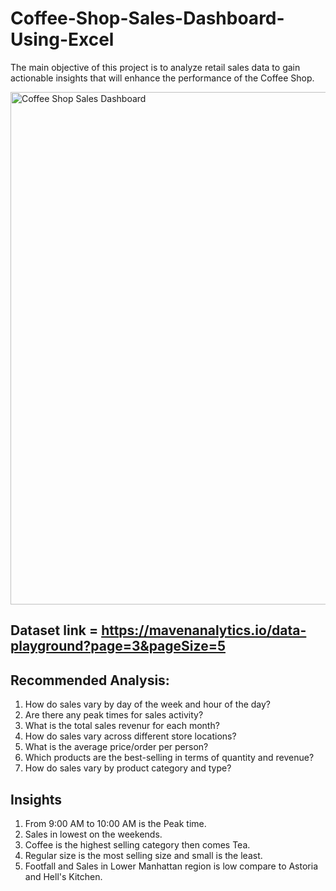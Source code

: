 # Coffee-Shop-Sales-Dashboard-Using-Excel
The main objective of this project is to analyze retail sales data to gain actionable insights that will enhance the performance of the Coffee Shop.

   <img width="820" alt="Coffee Shop Sales Dashboard" src="https://github.com/datamugger/Coffee-Shop-Sales-Dashboard-Using-Excel/assets/127864551/bf57eb26-c219-4c94-8110-dc8bb9e80d32">
   
## Dataset link = https://mavenanalytics.io/data-playground?page=3&pageSize=5

## Recommended Analysis:

1. How do sales vary by day of the week and hour of the day?
2. Are there any peak times for sales activity?
3. What is the total sales revenur for each month?
4. How do sales vary across different store locations?
5. What is the average price/order per person?
6. Which products are the best-selling in terms of quantity and revenue?
7. How do sales vary by product category and type?

## Insights

1. From 9:00 AM to 10:00 AM is the Peak time.
2. Sales in lowest on the weekends.
3. Coffee is the highest selling category then comes Tea.
4. Regular size is the most selling size and small is the least.
5. Footfall and Sales in Lower Manhattan region is low compare to Astoria and Hell's Kitchen.
